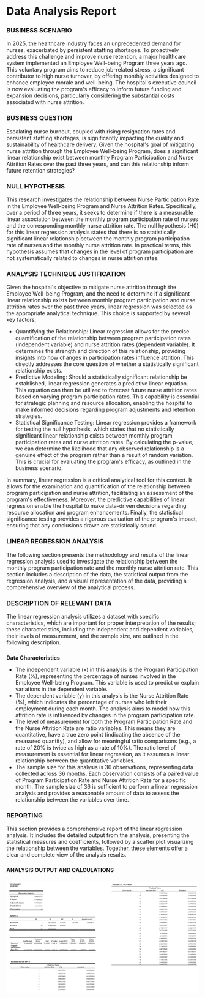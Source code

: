 <h1>Data Analysis Report</h1>

<h3>BUSINESS SCENARIO</h3>

In 2025, the healthcare industry faces an unprecedented demand for nurses, exacerbated by persistent staffing shortages. 
To proactively address this challenge and improve nurse retention, a major healthcare system implemented an Employee Well-being 
Program three years ago. This voluntary program aims to reduce job-related stress, a significant contributor to high nurse turnover, 
by offering monthly activities designed to enhance employee morale and well-being. The hospital's executive council is now evaluating 
the program's efficacy to inform future funding and expansion decisions, particularly considering the substantial costs associated with 
nurse attrition.

<h3>BUSINESS QUESTION</h3>
Escalating nurse burnout, coupled with rising resignation rates and persistent staffing shortages, is significantly impacting the quality and sustainability of healthcare delivery. Given the hospital's goal of mitigating nurse attrition through the Employee Well-being Program, does a significant linear relationship exist between monthly Program Participation and Nurse Attrition Rates over the past three years, and can this relationship inform future retention strategies?

<h3>NULL HYPOTHESIS</h3>
This research investigates the relationship between Nurse Participation Rate in the Employee Well-being Program and Nurse Attrition Rates. Specifically, over a period of three years, it seeks to determine if there is a measurable linear association between the monthly program participation rate of nurses and the corresponding monthly nurse attrition rate.
The null hypothesis (H0) for this linear regression analysis states that there is no statistically significant linear relationship between the monthly program participation rate of nurses and the monthly nurse attrition rate. In practical terms, this hypothesis assumes that changes in the level of program participation are not systematically related to changes in nurse attrition rates.

<h3>ANALYSIS TECHNIQUE JUSTIFICATION</h3>
Given the hospital's objective to mitigate nurse attrition through the Employee Well-being Program, and the need to determine if a significant linear relationship exists between monthly program participation and nurse attrition rates over the past three years, linear regression was selected as the appropriate analytical technique. This choice is supported by several key factors:
  
  - Quantifying the Relationship: Linear regression allows for the precise quantification of the relationship between program       participation rates (independent variable) and nurse attrition rates (dependent variable). It determines the strength and direction of this relationship, providing insights into how changes in participation rates influence attrition. This directly addresses the core question of whether a statistically significant relationship exists.
  - Predictive Modeling: Should a statistically significant relationship be established, linear regression generates a predictive linear equation. This equation can then be utilized to forecast future nurse attrition rates based on varying program participation rates. This capability is essential for strategic planning and resource allocation, enabling the hospital to make informed decisions regarding program adjustments and retention strategies.
  - Statistical Significance Testing: Linear regression provides a framework for testing the null hypothesis, which states that no statistically significant linear relationship exists between monthly program participation rates and nurse attrition rates. By calculating the p-value, we can determine the likelihood that any observed relationship is a genuine effect of the program rather than a result of random variation. This is crucial for evaluating the program's efficacy, as outlined in the business scenario.

In summary, linear regression is a critical analytical tool for this context. It allows for the examination and quantification of the relationship between program participation and nurse attrition, facilitating an assessment of the program's effectiveness. Moreover, the predictive capabilities of linear regression enable the hospital to make data-driven decisions regarding resource allocation and program enhancements. Finally, the statistical significance testing provides a rigorous evaluation of the program's impact, ensuring that any conclusions drawn are statistically sound.

<h3>LINEAR REGRESSION ANALYSIS</h3>
The following section presents the methodology and results of the linear regression analysis used to investigate the relationship between the monthly program participation rate and the monthly nurse attrition rate. This section includes a description of the data, the statistical output from the regression analysis, and a visual representation of the data, providing a comprehensive overview of the analytical process.

<h3>DESCRIPTION OF RELEVANT DATA</h3>
The linear regression analysis utilizes a dataset with specific characteristics, which are important for proper interpretation of the results; these characteristics, including the independent and dependent variables, their levels of measurement, and the sample size, are outlined in the following description.

<h3></h3>

<b>Data Characteristics</b>

  - The independent variable (x) in this analysis is the Program Participation Rate (%), representing the percentage of nurses involved in the Employee Well-being Program. This variable is used to predict or explain variations in the dependent variable.
  - The dependent variable (y) in this analysis is the Nurse Attrition Rate (%), which indicates the percentage of nurses who left their employment during each month. The analysis aims to model how this attrition rate is influenced by changes in the program participation rate.
  - The level of measurement for both the Program Participation Rate and the Nurse Attrition Rate are ratio variables. This means they are quantitative, have a true zero point (indicating the absence of the measured quantity), and allow for meaningful ratio comparisons (e.g., a rate of 20% is twice as high as a rate of 10%). The ratio level of measurement is essential for linear regression, as it assumes a linear relationship between the quantitative variables.
  - The sample size for this analysis is 36 observations, representing data collected across 36 months. Each observation consists of a paired value of Program Participation Rate and Nurse Attrition Rate for a specific month. The sample size of 36 is sufficient to perform a linear regression analysis and provides a reasonable amount of data to assess the relationship between the variables over time.

<h3>REPORTING</h3>
This section provides a comprehensive report of the linear regression analysis. It includes the detailed output from the analysis, presenting the statistical measures and coefficients, followed by a scatter plot visualizing the relationship between the variables. Together, these elements offer a clear and complete view of the analysis results.

<h3></h3>
<b>ANALYSIS OUTPUT AND CALCULATIONS</b>
<h3></h3>


![Linear Regression](https://github.com/LashawnFofung/Nurse-Attrition-Linear-Regression-Analysis/blob/main/Linear%20Regression%20Summary%20Output.png)



